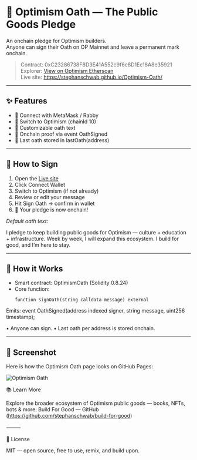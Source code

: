 # 🔴 Optimism Oath — The Public Goods Pledge

An onchain pledge for Optimism builders.  
Anyone can sign their Oath on OP Mainnet and leave a permanent mark onchain.

> Contract: 0xC23286738F8D3E41A552c9f6c8D1Ec18A8e35921  
> Explorer: [View on Optimism Etherscan](https://optimistic.etherscan.io/address/0xC23286738F8D3E41A552c9f6c8D1Ec18A8e35921)  
> Live site: https://stephanschwab.github.io/Optimism-Oath/

---

## ✨ Features
- 🦊 Connect with MetaMask / Rabby  
- 🔴 Switch to Optimism (chainId 10)  
- 📝 Customizable oath text  
- 📜 Onchain proof via event OathSigned  
- 🧾 Last oath stored in lastOath(address)

---

## 🚀 How to Sign
1. Open the [Live site](https://stephanschwab.github.io/Optimism-Oath/)  
2. Click Connect Wallet  
3. Switch to Optimism (if not already)  
4. Review or edit your message  
5. Hit Sign Oath → confirm in wallet  
6. 🎉 Your pledge is now onchain!  


_Default oath text:_

I pledge to keep building public goods for Optimism — culture + education + infrastructure.
Week by week, I will expand this ecosystem. I build for good, and I’m here to stay.

---

## 🧩 How it Works
- Smart contract: OptimismOath (Solidity 0.8.24)
- Core function:
  ```solidity
  function signOath(string calldata message) external

Emits:
event OathSigned(address indexed signer, string message, uint256 timestamp);

• Anyone can sign.
 • Last oath per address is stored onchain.

---

## 📸 Screenshot

Here is how the Optimism Oath page looks on GitHub Pages:

![Optimism Oath](assets/assets/OP-Oath.png)


📚 Learn More

Explore the broader ecosystem of Optimism public goods —
books, NFTs, bots & more: Build For Good — GitHub (https://github.com/stephanschwab/build-for-good)

⸻

📝 License

MIT — open source, free to use, remix, and build upon.
